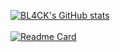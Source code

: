 



[![BL4CK's GitHub stats](https://github-readme-stats.vercel.app/api?username=FuckingBL4CK)](https://github.com/anuraghazra/github-readme-stats)
<br></br>
[![Readme Card](https://github-readme-stats.vercel.app/api/pin/?username=FuckingBL4CKa&repo=github-readme-stats)](https://github.com/anuraghazra/github-readme-stats)

